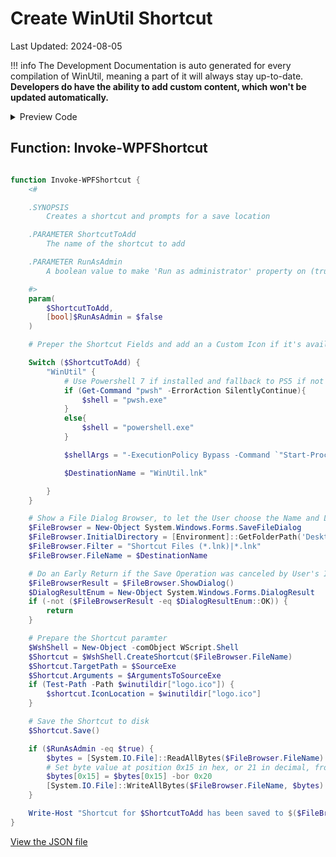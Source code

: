 # Create WinUtil Shortcut

Last Updated: 2024-08-05


!!! info
     The Development Documentation is auto generated for every compilation of WinUtil, meaning a part of it will always stay up-to-date. **Developers do have the ability to add custom content, which won't be updated automatically.**


<!-- BEGIN CUSTOM CONTENT -->

<!-- END CUSTOM CONTENT -->

<details>
<summary>Preview Code</summary>

```json
{
  "Content": "Create WinUtil Shortcut",
  "category": "Shortcuts",
  "panel": "2",
  "Order": "a082_",
  "Type": "Button",
  "ButtonWidth": "300"
}
```
</details>

## Function: Invoke-WPFShortcut
```powershell

function Invoke-WPFShortcut {
    <#

    .SYNOPSIS
        Creates a shortcut and prompts for a save location

    .PARAMETER ShortcutToAdd
        The name of the shortcut to add

    .PARAMETER RunAsAdmin
        A boolean value to make 'Run as administrator' property on (true) or off (false), defaults to off

    #>
    param(
        $ShortcutToAdd,
        [bool]$RunAsAdmin = $false
    )

    # Preper the Shortcut Fields and add an a Custom Icon if it's available, else don't add a Custom Icon.

    Switch ($ShortcutToAdd) {
        "WinUtil" {
            # Use Powershell 7 if installed and fallback to PS5 if not
            if (Get-Command "pwsh" -ErrorAction SilentlyContinue){
                $shell = "pwsh.exe"
            }
            else{
                $shell = "powershell.exe"
            }

            $shellArgs = "-ExecutionPolicy Bypass -Command `"Start-Process $shell -verb runas -ArgumentList `'-Command `"irm https://github.com/ChrisTitusTech/winutil/releases/latest/download/winutil.ps1 | iex`"`'"

            $DestinationName = "WinUtil.lnk"

        }
    }

    # Show a File Dialog Browser, to let the User choose the Name and Location of where to save the Shortcut
    $FileBrowser = New-Object System.Windows.Forms.SaveFileDialog
    $FileBrowser.InitialDirectory = [Environment]::GetFolderPath('Desktop')
    $FileBrowser.Filter = "Shortcut Files (*.lnk)|*.lnk"
    $FileBrowser.FileName = $DestinationName

    # Do an Early Return if the Save Operation was canceled by User's Input.
    $FileBrowserResult = $FileBrowser.ShowDialog()
    $DialogResultEnum = New-Object System.Windows.Forms.DialogResult
    if (-not ($FileBrowserResult -eq $DialogResultEnum::OK)) {
        return
    }

    # Prepare the Shortcut paramter
    $WshShell = New-Object -comObject WScript.Shell
    $Shortcut = $WshShell.CreateShortcut($FileBrowser.FileName)
    $Shortcut.TargetPath = $SourceExe
    $Shortcut.Arguments = $ArgumentsToSourceExe
    if (Test-Path -Path $winutildir["logo.ico"]) {
        $shortcut.IconLocation = $winutildir["logo.ico"]
    }

    # Save the Shortcut to disk
    $Shortcut.Save()

    if ($RunAsAdmin -eq $true) {
        $bytes = [System.IO.File]::ReadAllBytes($FileBrowser.FileName)
        # Set byte value at position 0x15 in hex, or 21 in decimal, from the value 0x00 to 0x20 in hex
        $bytes[0x15] = $bytes[0x15] -bor 0x20
        [System.IO.File]::WriteAllBytes($FileBrowser.FileName, $bytes)
    }

    Write-Host "Shortcut for $ShortcutToAdd has been saved to $($FileBrowser.FileName) with 'Run as administrator' set to $RunAsAdmin"
}

```


<!-- BEGIN SECOND CUSTOM CONTENT -->

<!-- END SECOND CUSTOM CONTENT -->

[View the JSON file](https://github.com/ChrisTitusTech/winutil/tree/main/config/tweaks.json)

